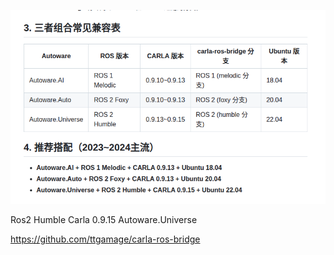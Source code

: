 ![alt text](image.png)

Ros2 Humble
Carla 0.9.15
Autoware.Universe

https://github.com/ttgamage/carla-ros-bridge

